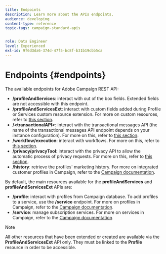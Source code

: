 ```yaml
---
title: Endpoints
description: Learn more about the APIs endpoints.
audience: developing
content-type: reference
topic-tags: campaign-standard-apis


role: Data Engineer
level: Experienced
exl-id: 9f6d3da6-374d-47f5-bc8f-b31b19cbb5ca
---
```

# Endpoints {#endpoints}

The available endpoints for Adobe Campaign REST API:

* **/profileAndServices**: interact with out of the box fields. Extended fields are not accessible with this endpoint.
* **/profileAndServicesExt**: interact with custom fields added during Profile or Services custom resource extension. For more on custom resources, refer to [this section](custom-resources.md).
* **/&lt;transactionalAPI&gt;**: interact with the transactional messages API (the name of the transactional messages API endpoint depends on your instance configuration). For more on this, refer to [this section](managing-transactional-messages.md).
* **/workflow/execution**: interact with workflows. For more on this, refer to [this section](controlling-a-workflow.md).
* **/privacy/privacyTool**: interact with the privacy API to allow the automatic process of privacy requests. For more on this, refer to [this section](creating-a-privacy-request.md).
* **/history**: retrieve the profiles' marketing history. For more on integrated customer profiles in Campaign, refer to the [Campaign documentation](https://helpx.adobe.com/campaign/standard/audiences/using/integrated-customer-profile.html).

By default, the main resources available for the **profileAndServices** and **profileAndServicesExt** APIs are:

* **/profile**: interact with profiles from Campaign database. To add profiles to a service, use the **/service** endpoint. For more on profiles in Campaign, refer to the [Campaign documentation](https://helpx.adobe.com/campaign/standard/audiences/using/about-profiles.html).
* **/service**: manage subscription services. For more on services in Campaign, refer to the [Campaign documentation](https://helpx.adobe.com/campaign/standard/audiences/using/creating-a-service.html).

>[!NOTE]
>
>All other resources that have been extended or created are available via the **ProfileAndServicesExt** API only. They must be linked to the **Profile** resource in order to be accessible.
